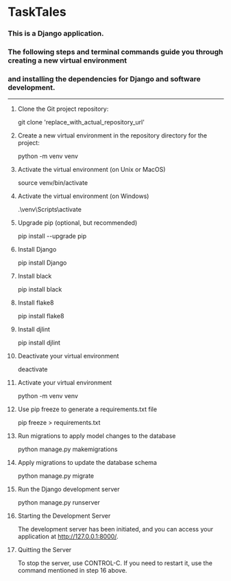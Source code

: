 # TaskTales

### This is a Django application. 

### The following steps and terminal commands guide you through creating a new virtual environment 

### and installing the dependencies for Django and software development.

------------------------------

1. Clone the Git project repository:
   
   git clone 'replace_with_actual_repository_url'

2. Create a new virtual environment in the repository directory for the project:
   
   python -m venv venv

3. Activate the virtual environment (on Unix or MacOS)
   
   source venv/bin/activate

4. Activate the virtual environment (on Windows)
   
   .\venv\Scripts\activate

5. Upgrade pip (optional, but recommended)
   
   pip install --upgrade pip
      
6. Install Django
   
   pip install Django

7. Install black

   pip install black

8. Install flake8

   pip install flake8

9. Install djlint

    pip install djlint

10. Deactivate your virtual environment

    deactivate

12. Activate your virtual environment

    python -m venv venv

13. Use pip freeze to generate a requirements.txt file

    pip freeze > requirements.txt

14. Run migrations to apply model changes to the database

    python manage.py makemigrations

15. Apply migrations to update the database schema

    python manage.py migrate

16. Run the Django development server
   
    python manage.py runserver

17. Starting the Development Server

    The development server has been initiated, and you can access your application at http://127.0.0.1:8000/.

18. Quitting the Server

    To stop the server, use CONTROL-C. If you need to restart it, use the command mentioned in step 16 above.


